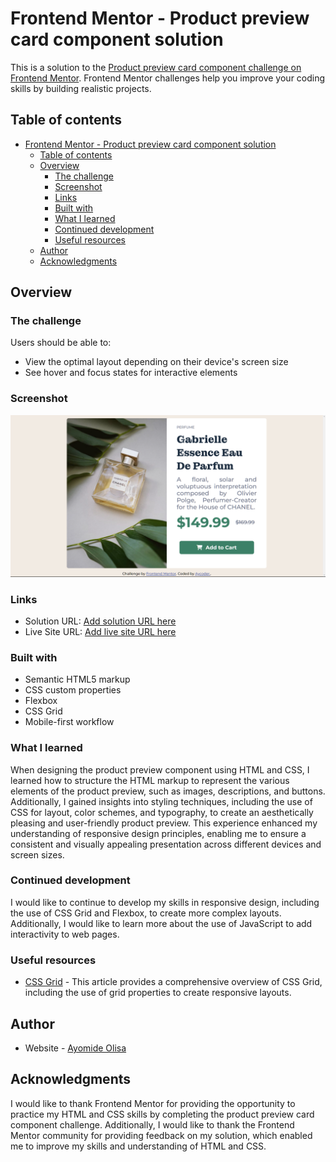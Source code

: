 # Frontend Mentor - Product preview card component solution

This is a solution to the [Product preview card component challenge on Frontend Mentor](https://www.frontendmentor.io/challenges/product-preview-card-component-GO7UmttRfa). Frontend Mentor challenges help you improve your coding skills by building realistic projects. 

## Table of contents

- [Frontend Mentor - Product preview card component solution](#frontend-mentor---product-preview-card-component-solution)
  - [Table of contents](#table-of-contents)
  - [Overview](#overview)
    - [The challenge](#the-challenge)
    - [Screenshot](#screenshot)
    - [Links](#links)
    - [Built with](#built-with)
    - [What I learned](#what-i-learned)
    - [Continued development](#continued-development)
    - [Useful resources](#useful-resources)
  - [Author](#author)
  - [Acknowledgments](#acknowledgments)

## Overview

### The challenge

Users should be able to:

- View the optimal layout depending on their device's screen size
- See hover and focus states for interactive elements

### Screenshot

![](./images/product-preview-screenshot.png)

### Links

- Solution URL: [Add solution URL here](https://www.frontendmentor.io/solutions/responsive-landing-page-for-a-product-preview-component-using-css-grid-BHv7hra08H)
- Live Site URL: [Add live site URL here](https://product-preview-card-component-main-one-omega.vercel.app/)

### Built with

- Semantic HTML5 markup
- CSS custom properties
- Flexbox
- CSS Grid
- Mobile-first workflow

### What I learned

When designing the product preview component using HTML and CSS, I learned how to structure the HTML markup to represent the various elements of the product preview, such as images, descriptions, and buttons. Additionally, I gained insights into styling techniques, including the use of CSS for layout, color schemes, and typography, to create an aesthetically pleasing and user-friendly product preview. This experience enhanced my understanding of responsive design principles, enabling me to ensure a consistent and visually appealing presentation across different devices and screen sizes.

### Continued development

I would like to continue to develop my skills in responsive design, including the use of CSS Grid and Flexbox, to create more complex layouts. Additionally, I would like to learn more about the use of JavaScript to add interactivity to web pages.

### Useful resources

- [CSS Grid](https://css-tricks.com/snippets/css/complete-guide-grid/) - This article provides a comprehensive overview of CSS Grid, including the use of grid properties to create responsive layouts.

## Author

- Website - [Ayomide Olisa](https://mywebportfolio-github-io.vercel.app/)

## Acknowledgments

I would like to thank Frontend Mentor for providing the opportunity to practice my HTML and CSS skills by completing the product preview card component challenge. Additionally, I would like to thank the Frontend Mentor community for providing feedback on my solution, which enabled me to improve my skills and understanding of HTML and CSS.

